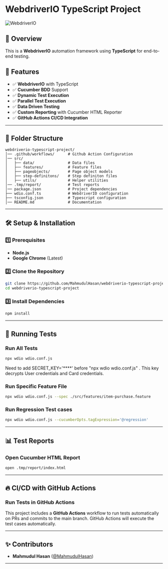# WebdriverIO TypeScript Project

![WebdriverIO](https://webdriver.io/img/webdriverio.png)

## 📌 Overview
This is a **WebdriverIO** automation framework using **TypeScript** for end-to-end testing.

## 🚀 Features
- ✅ **WebdriverIO** with TypeScript
- ✅ **Cucumber BDD** Support
- ✅ **Dynamic Test Execution**
- ✅ **Parallel Test Execution**
- ✅ **Data Driven Testing**
- ✅ **Custom Reporting** with Cucumber HTML Reporter
- ✅ **GitHub Actions CI/CD Integration**

---

## 📂 Folder Structure
```
webdriverio-typescript-project/
│── .github/workflows/      # Github Action Configuration
│── src/
│   ├── data/               # Data files
│   ├── features/           # Feature files
│   ├── pageobjects/        # Page object models
│   ├── step-definitons/    # Step definiton files
│   ├── utils/              # Helper utilities
│── .tmp/report/            # Test reports
│── package.json            # Project dependencies
├── wdio.conf.ts            # WebdriverIO configuration
├── tsconfig.json           # Typescript configuration
│── README.md               # Documentation

```

---

## 🛠️ Setup & Installation
### **1️⃣ Prerequisites**
- **Node.js**
- **Google Chrome** (Latest)

### **2️⃣ Clone the Repository**
```sh
git clone https://github.com/MahmudulHasan/webdriverio-typescript-project.git
cd webdriverio-typescript-project
```

### **3️⃣ Install Dependencies**
```sh
npm install
```

---

## 🚀 Running Tests
### **Run All Tests**
```sh
npx wdio wdio.conf.js
```
Need to add SECRET_KEY='****' before "npx wdio wdio.conf.js" . This key decrypts User credentials and Card credentials.

### **Run Specific Feature File**
```sh
npx wdio wdio.conf.js --spec ./src/features/item-purchase.feature
```

### **Run Regression Test cases**
```sh
npx wdio wdio.conf.js --cucumberOpts.tagExpression='@regression'
```

---

## 📊 Test Reports
### **Open Cucumber HTML Report**
```sh
open .tmp/report/index.html
```
---

## 🔥 CI/CD with GitHub Actions
### **Run Tests in GitHub Actions**
This project includes a **GitHub Actions** workflow to run tests automatically on PRs and commits to the main branch.
GitHub Actions will execute the test cases automatically.

---

## ✨ Contributors
- **Mahmudul Hasan** ([@MahmudulHasan](https://github.com/MahmudulHasan))

---
